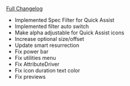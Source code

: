 [Full Changelog](https://github.com/enderneko/Cell/compare/r212-release...2253ffccfe2de14c156a736f1b27e570b9f23522)

- Implemented Spec Filter for Quick Assist
- Implemented filter auto switch
- Make alpha adjustable for Quick Assist icons
- Increase optional size/offset
- Update smart resurrection
- Fix power bar
- Fix utilities menu
- Fix AttributeDriver
- Fix icon duration text color
- Fix previews
